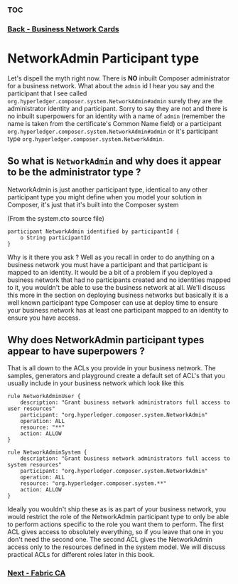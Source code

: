 ### [TOC](./TOC.md)
### [Back - Business Network Cards](./busnetcards.md)

# NetworkAdmin Participant type
Let's dispell the myth right now. There is **NO** inbuilt Composer administrator for a business network. What about the `admin` id I hear you say and the participant that I see called `org.hyperledger.composer.system.NetworkAdmin#admin` surely they are the administrator identity and participant. 
Sorry to say they are not and there is no inbuilt superpowers for an identity with a name of `admin` (remember the name is taken from the certificate's Common Name field) or a participant `org.hyperledger.composer.system.NetworkAdmin#admin` or it's participant type `org.hyperledger.composer.system.NetworkAdmin`.

## So what is `NetworkAdmin` and why does it appear to be the administrator type ?

NetworkAdmin is just another participant type, identical to any other participant type you might define when you model your solution in Composer, it's just that it's built into the Composer system

(From the system.cto source file)
```
participant NetworkAdmin identified by participantId {
    o String participantId
}
```

Why is it there you ask ? Well as you recall in order to do anything on a business network you must have a participant and that participant is mapped to an identity. It would be a bit of a problem if you deployed a business network that had no participants created and no identities mapped to it, you wouldn't be able to use the business network at all. We'll discuss this more in the section on deploying business networks but basically it is a well known participant type Composer can use at deploy time to ensure your business network has at least one participant mapped to an identity to ensure you have access.

## Why does NetworkAdmin participant types appear to have superpowers ?
That is all down to the ACLs you provide in your business network. The samples, generators and playground create a default set of ACL's that you usually include in your business network which look like this 

```
rule NetworkAdminUser {
    description: "Grant business network administrators full access to user resources"
    participant: "org.hyperledger.composer.system.NetworkAdmin"
    operation: ALL
    resource: "**"
    action: ALLOW
}

rule NetworkAdminSystem {
    description: "Grant business network administrators full access to system resources"
    participant: "org.hyperledger.composer.system.NetworkAdmin"
    operation: ALL
    resource: "org.hyperledger.composer.system.**"
    action: ALLOW
}
```
Ideally you wouldn't ship these as is as part of your business network, you would restrict the role of the NetworkAdmin participant type to only be able to perform actions specific to the role you want them to perform. 
The first ACL gives access to obsolutely everything, so if you leave that one in you don't need the second one. The second ACL gives the NetworkAdmin access only to the resources defined in the system model. We will discuss practical ACLs for different roles later in this book.

### [Next - Fabric CA](./fabric-ca.md)
